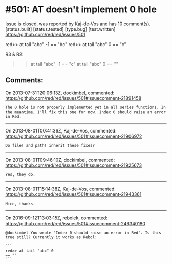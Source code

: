 
#501: AT doesn't implement 0 hole
================================================================================
Issue is closed, was reported by Kaj-de-Vos and has 10 comment(s).
[status.built] [status.tested] [type.bug] [test.written]
<https://github.com/red/red/issues/501>

red>> at tail "abc" -1
== "bc"
red>> at tail "abc" 0
== "c"

R3 & R2:

> > at tail "abc" -1
> > == "c"
> > at tail "abc" 0 
> > == ""



Comments:
--------------------------------------------------------------------------------

On 2013-07-31T20:06:13Z, dockimbel, commented:
<https://github.com/red/red/issues/501#issuecomment-21891458>

    The 0 hole is not properly implemented yet in all series functions. In the meantime, I'll fix this one for now. Index 0 should raise an error in Red.

--------------------------------------------------------------------------------

On 2013-08-01T00:41:36Z, Kaj-de-Vos, commented:
<https://github.com/red/red/issues/501#issuecomment-21906972>

    Do file! and path! inherit these fixes?

--------------------------------------------------------------------------------

On 2013-08-01T09:46:10Z, dockimbel, commented:
<https://github.com/red/red/issues/501#issuecomment-21925673>

    Yes, they do.

--------------------------------------------------------------------------------

On 2013-08-01T15:14:38Z, Kaj-de-Vos, commented:
<https://github.com/red/red/issues/501#issuecomment-21943361>

    Nice, thanks.

--------------------------------------------------------------------------------

On 2016-09-12T13:03:15Z, rebolek, commented:
<https://github.com/red/red/issues/501#issuecomment-246340180>

    @dockimbel You wrote "Index 0 should raise an error in Red". Is this true still? Currently it works as Rebol:
    
    ```
    red>> at tail "abc" 0
    == ""
    ```

